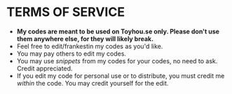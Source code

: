 # TERMS OF SERVICE
- <b>My codes are meant to be used on Toyhou.se only. Please don't use them anywhere else, for they will likely break.</b>
- Feel free to edit/frankestin my codes as you'd like.
- You may pay others to edit my codes.
- You may use <em>snippets</em> from my codes for your codes, no need to ask. Credit appreciated.
- If you edit my code for personal use or to distribute, you must credit me <em>within</em> the code. You may credit yourself for the edit.
